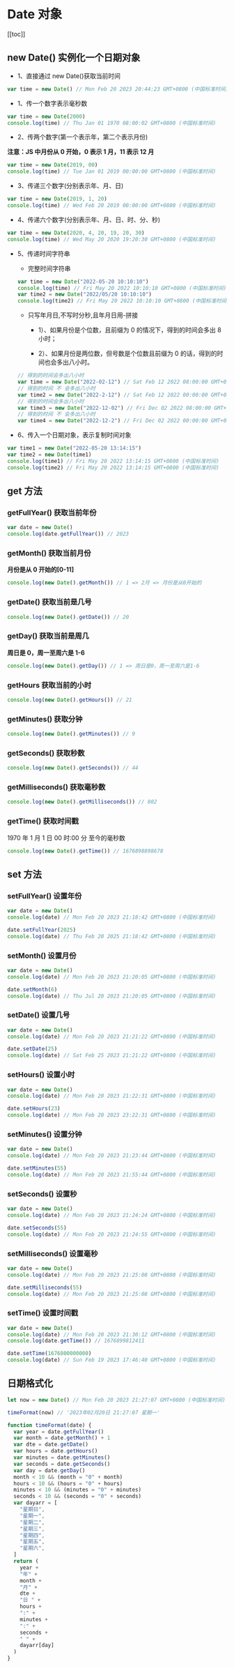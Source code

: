 # Date 对象

[[toc]]

## new Date() 实例化一个日期对象

- 1、直接通过 new Date()获取当前时间

```js
var time = new Date() // Mon Feb 20 2023 20:44:23 GMT+0800 (中国标准时间)
```

- 1、传一个数字表示毫秒数

```js
var time = new Date(2000)
console.log(time) // Thu Jan 01 1970 08:00:02 GMT+0800 (中国标准时间)
```

- 2、传两个数字(第一个表示年，第二个表示月份)

**注意：JS 中月份从 0 开始，0 表示 1 月，11 表示 12 月**

```js
var time = new Date(2019, 00)
console.log(time) // Tue Jan 01 2019 00:00:00 GMT+0800 (中国标准时间)
```

- 3、传递三个数字(分别表示年、月、日)

```js
var time = new Date(2019, 1, 20)
console.log(time) // Wed Feb 20 2019 00:00:00 GMT+0800 (中国标准时间)
```

- 4、传递六个数字(分别表示年、月、日、时、分、秒)

```js
var time = new Date(2020, 4, 20, 19, 20, 30)
console.log(time) // Wed May 20 2020 19:20:30 GMT+0800 (中国标准时间)
```

- 5、传递时间字符串

  - 完整时间字符串

  ```js
  var time = new Date("2022-05-20 10:10:10")
  console.log(time) // Fri May 20 2022 10:10:10 GMT+0800 (中国标准时间)
  var time2 = new Date("2022/05/20 10:10:10")
  console.log(time2) // Fri May 20 2022 10:10:10 GMT+0800 (中国标准时间)
  ```

  - 只写年月日,不写时分秒,且年月日用-拼接

    - 1）、如果月份是个位数，且前缀为 0 的情况下，得到的时间会多出 8 小时；

    - 2）、如果月份是两位数，但号数是个位数且前缀为 0 的话，得到的时间也会多出八小时。

  ```js
  // 得到的时间会多出八小时
  var time = new Date("2022-02-12") // Sat Feb 12 2022 08:00:00 GMT+0800 (中国标准时间)
  // 得到的时间 不 会多出八小时
  var time2 = new Date("2022-2-12") // Sat Feb 12 2022 00:00:00 GMT+0800 (中国标准时间)
  // 得到的时间会多出八小时
  var time3 = new Date("2022-12-02") // Fri Dec 02 2022 08:00:00 GMT+0800 (中国标准时间)
  // 得到的时间 不 会多出八小时
  var time4 = new Date("2022-12-2") // Fri Dec 02 2022 00:00:00 GMT+0800 (中国标准时间)
  ```

- 6、传入一个日期对象，表示复制时间对象

```js
var time1 = new Date("2022-05-20 13:14:15")
var time2 = new Date(time1)
console.log(time1) // Fri May 20 2022 13:14:15 GMT+0800 (中国标准时间)
console.log(time2) // Fri May 20 2022 13:14:15 GMT+0800 (中国标准时间)
```

## get 方法

### getFullYear() 获取当前年份

```js
var date = new Date()
console.log(date.getFullYear()) // 2023
```

### getMonth() 获取当前月份

**月份是从 0 开始的[0-11]**

```js
console.log(new Date().getMonth()) // 1 => 2月 => 月份是从0开始的
```

### getDate() 获取当前是几号

```js
console.log(new Date().getDate()) // 20
```

### getDay() 获取当前是周几

**周日是 0，周一至周六是 1-6**

```js
console.log(new Date().getDay()) // 1 => 周日是0，周一至周六是1-6
```

### getHours 获取当前的小时

```js
console.log(new Date().getHours()) // 21
```

### getMinutes() 获取分钟

```js
console.log(new Date().getMinutes()) // 9
```

### getSeconds() 获取秒数

```js
console.log(new Date().getSeconds()) // 44
```

### getMilliseconds() 获取毫秒数

```js
console.log(new Date().getMilliseconds()) // 802
```

### getTime() 获取时间戳

1970 年 1 月 1 日 00 时:00 分 至今的毫秒数

```js
console.log(new Date().getTime()) // 1676898898678
```

## set 方法

### setFullYear() 设置年份

```js
var date = new Date()
console.log(date) // Mon Feb 20 2023 21:18:42 GMT+0800 (中国标准时间)

date.setFullYear(2025)
console.log(date) // Thu Feb 20 2025 21:18:42 GMT+0800 (中国标准时间)
```

### setMonth() 设置月份

```js
var date = new Date()
console.log(date) // Mon Feb 20 2023 21:20:05 GMT+0800 (中国标准时间)

date.setMonth(6)
console.log(date) // Thu Jul 20 2023 21:20:05 GMT+0800 (中国标准时间)
```

### setDate() 设置几号

```js
var date = new Date()
console.log(date) // Mon Feb 20 2023 21:21:22 GMT+0800 (中国标准时间)

date.setDate(25)
console.log(date) // Sat Feb 25 2023 21:21:22 GMT+0800 (中国标准时间)
```

### setHours() 设置小时

```js
var date = new Date()
console.log(date) // Mon Feb 20 2023 21:22:31 GMT+0800 (中国标准时间)

date.setHours(23)
console.log(date) // Mon Feb 20 2023 23:22:31 GMT+0800 (中国标准时间)
```

### setMinutes() 设置分钟

```js
var date = new Date()
console.log(date) // Mon Feb 20 2023 21:23:44 GMT+0800 (中国标准时间)

date.setMinutes(55)
console.log(date) // Mon Feb 20 2023 21:55:44 GMT+0800 (中国标准时间)
```

### setSeconds() 设置秒

```js
var date = new Date()
console.log(date) // Mon Feb 20 2023 21:24:24 GMT+0800 (中国标准时间)

date.setSeconds(55)
console.log(date) // Mon Feb 20 2023 21:24:55 GMT+0800 (中国标准时间)
```

### setMilliseconds() 设置毫秒

```js
var date = new Date()
console.log(date) // Mon Feb 20 2023 21:25:08 GMT+0800 (中国标准时间)

date.setMilliseconds(55)
console.log(date) // Mon Feb 20 2023 21:25:08 GMT+0800 (中国标准时间)
```

### setTime() 设置时间戳

```js
var date = new Date()
console.log(date) // Mon Feb 20 2023 21:30:12 GMT+0800 (中国标准时间)
console.log(date.getTime()) // 1676899812411

date.setTime(1676800000000)
console.log(date) // Sun Feb 19 2023 17:46:40 GMT+0800 (中国标准时间)
```

## 日期格式化

```js
let now = new Date() // Mon Feb 20 2023 21:27:07 GMT+0800 (中国标准时间)

timeFormat(now) // '2023年02月20日 21:27:07 星期一'

function timeFormat(date) {
  var year = date.getFullYear()
  var month = date.getMonth() + 1
  var dte = date.getDate()
  var hours = date.getHours()
  var minutes = date.getMinutes()
  var seconds = date.getSeconds()
  var day = date.getDay()
  month < 10 && (month = "0" + month)
  hours < 10 && (hours = "0" + hours)
  minutes < 10 && (minutes = "0" + minutes)
  seconds < 10 && (seconds = "0" + seconds)
  var dayarr = [
    "星期日",
    "星期一",
    "星期二",
    "星期三",
    "星期四",
    "星期五",
    "星期六",
  ]
  return (
    year +
    "年" +
    month +
    "月" +
    dte +
    "日 " +
    hours +
    ":" +
    minutes +
    ":" +
    seconds +
    " " +
    dayarr[day]
  )
}
```
